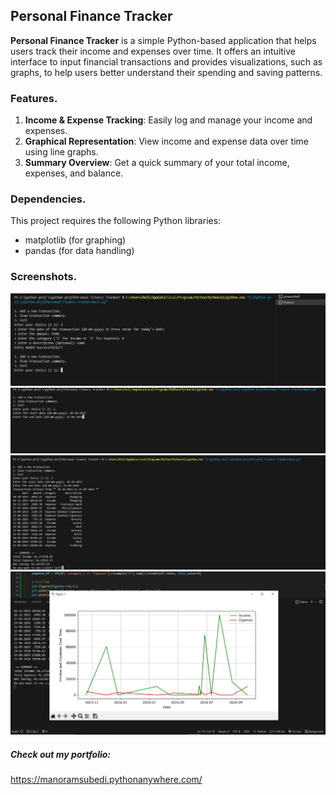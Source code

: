 
## Personal Finance Tracker




**Personal Finance Tracker** is a simple Python-based application that helps users track their income and expenses over time. It offers an intuitive interface to input financial transactions and provides visualizations, such as graphs, to help users better understand their spending and saving patterns.

### Features.
1. **Income & Expense Tracking**: Easily log and manage your income and expenses.
2. **Graphical Representation**: View income and expense data over time using line graphs.
3. **Summary Overview**: Get a quick summary of your total income, expenses, and balance.

### Dependencies.
This project requires the following Python libraries:

- matplotlib (for graphing)
- pandas (for data handling)


### Screenshots.

![image_alt](https://github.com/manoramsubedi/Personal_Finance_Tracker/blob/8aab2a7ea43301409e79715f7e819a36d2740723/screenshots/ss0.JPG)
![image_alt](https://github.com/manoramsubedi/Personal_Finance_Tracker/blob/8aab2a7ea43301409e79715f7e819a36d2740723/screenshots/ss1.JPG)
![image_alt](https://github.com/manoramsubedi/Personal_Finance_Tracker/blob/8aab2a7ea43301409e79715f7e819a36d2740723/screenshots/ss2.JPG)
![image_alt](https://github.com/manoramsubedi/Personal_Finance_Tracker/blob/8aab2a7ea43301409e79715f7e819a36d2740723/screenshots/ss3.JPG)



##### Check out my portfolio: 
https://manoramsubedi.pythonanywhere.com/
